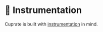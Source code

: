 # 🔴 Instrumentation
Cuprate is built with [instrumentation](https://en.wikipedia.org/wiki/Instrumentation) in mind.